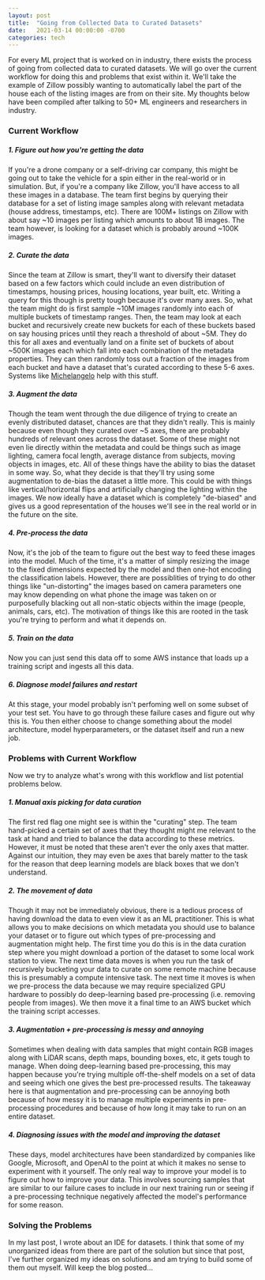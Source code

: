 ```yaml
---
layout: post
title:  "Going from Collected Data to Curated Datasets"
date:   2021-03-14 00:00:00 -0700
categories: tech
---
```

For every ML project that is worked on in industry, there exists the process of going from collected data to curated datasets. We will go over the current workflow for doing this and problems that exist within it. We'll take the example of Zillow possibly wanting to automatically label the part of the house each of the listing images are from on their site. My thoughts below have been compiled after talking to 50+ ML engineers and researchers in industry.

### Current Workflow
##### 1. Figure out how you're getting the data
If you're a drone company or a self-driving car company, this might be going out to take the vehicle for a spin either in the real-world or in simulation. But, if you're a company like Zillow, you'll have access to all these images in a database. The team first begins by querying their database for a set of listing image samples along with relevant metadata (house address, timestamps, etc). There are 100M+ listings on Zillow with about say ~10 images per listing which amounts to about 1B images. The team however, is looking for a dataset which is probably around ~100K images.

##### 2. Curate the data
Since the team at Zillow is smart, they'll want to diversify their dataset based on a few factors which could include an even distribution of timestamps, housing prices, housing locations, year built, etc. Writing a query for this though is pretty tough because it's over many axes. So, what the team might do is first sample ~10M images randomly into each of multiple buckets of timestamp ranges. Then, the team may look at each bucket and recursively create new buckets for each of these buckets based on say housing prices until they reach a threshold of about ~5M. They do this for all axes and eventually land on a finite set of buckets of about ~500K images each which fall into each combination of the metadata properties. They can then randomly toss out a fraction of the images from each bucket and have a dataset that's curated according to these 5-6 axes. Systems like [Michelangelo][mich] help with this stuff.

##### 3. Augment the data
Though the team went through the due diligence of trying to create an evenly distributed dataset, chances are that they didn't really. This is mainly because even though they curated over ~5 axes, there are probably hundreds of relevant ones across the dataset. Some of these might not even lie directly within the metadata and could be things such as image lighting, camera focal length, average distance from subjects, moving objects in images, etc. All of these things have the ability to bias the dataset in some way. So, what they decide is that they'll try using some augmentation to de-bias the dataset a little more. This could be with things like vertical/horizontal flips and artificially changing the lighting within the images. We now ideally have a dataset which is completely "de-biased" and gives us a good representation of the houses we'll see in the real world or in the future on the site.

##### 4. Pre-process the data
Now, it's the job of the team to figure out the best way to feed these images into the model. Much of the time, it's a matter of simply resizing the image to the fixed dimensions expected by the model and then one-hot encoding the classification labels. However, there are possiblities of trying to do other things like "un-distorting" the images based on camera parameters one may know depending on what phone the image was taken on or purposefully blacking out all non-static objects within the image (people, animals, cars, etc). The motivation of things like this are rooted in the task you're trying to perform and what it depends on.

##### 5. Train on the data
Now you can just send this data off to some AWS instance that loads up a training script and ingests all this data.

##### 6. Diagnose model failures and restart
At this stage, your model probably isn't perfoming well on some subset of your test set. You have to go through these failure cases and figure out why this is. You then either choose to change something about the model architecture, model hyperparameters, or the dataset itself and run a new job.

### Problems with Current Workflow
Now we try to analyze what's wrong with this workflow and list potential problems below.

##### 1. Manual axis picking for data curation
The first red flag one might see is within the "curating" step. The team hand-picked a certain set of axes that they thought might me relevant to the task at hand and tried to balance the data according to these metrics. However, it must be noted that these aren't ever the only axes that matter. Against our intuition, they may even be axes that barely matter to the task for the reason that deep learning models are black boxes that we don't understand.

##### 2. The movement of data
Though it may not be immediately obvious, there is a tedious process of having download the data to even view it as an ML practitioner. This is what allows you to make decisions on which metadata you should use to balance your dataset or to figure out which types of pre-processing and augmentation might help. The first time you do this is in the data curation step where you might download a portion of the dataset to some local work station to view. The next time data moves is when you run the task of recursively bucketing your data to curate on some remote machine because this is presumably a compute intensive task. The next time it moves is when we pre-process the data because we may require specialized GPU hardware to possibly do deep-learning based pre-processing (i.e. removing people from images). We then move it a final time to an AWS bucket which the training script accesses.

##### 3. Augmentation + pre-processing is messy and annoying
Sometimes when dealing with data samples that might contain RGB images along with LiDAR scans, depth maps, bounding boxes, etc, it gets tough to manage. When doing deep-learning based pre-processing, this may happen because you're trying multiple off-the-shelf models on a set of data and seeing which one gives the best pre-processed results. The takeaway here is that augmentation and pre-processing can be annoying both because of how messy it is to manage multiple experiments in pre-processing procedures and because of how long it may take to run on an entire dataset.

##### 4. Diagnosing issues with the model and improving the dataset
These days, model architectures have been standardized by companies like Google, Microsoft, and OpenAI to the point at which it makes no sense to experiment with it yourself. The only real way to improve your model is to figure out how to improve your data. This involves sourcing samples that are similar to our failure cases to include in our next training run or seeing if a pre-processing technique negatively affected the model's performance for some reason.

### Solving the Problems
In my last post, I wrote about an IDE for datasets. I think that some of my unorganized ideas from there are part of the solution but since that post, I've further organized my ideas on solutions and am trying to build some of them out myself. Will keep the blog posted...

[black-box]: https://stats.stackexchange.com/questions/93705/why-are-neural-networks-described-as-black-box-models#:~:text=A%20neural%20network%20is%20a,of%20the%20function%20being%20approximated.&text=Then%20you%20use%20the%20Neural,is%20acceptable%20to%20your%20application.
[mich]: https://eng.uber.com/michelangelo-machine-learning-platform/
